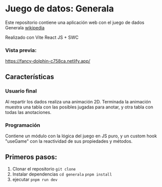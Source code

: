 # Juego de datos: Generala

Este repositorio contiene una aplicación web con el juego de dados Generala [wikipedia](https://es.wikipedia.org/wiki/Generala)

Realizado con Vite React JS + SWC

### Vista previa:
https://fancy-dolphin-c758ca.netlify.app/

## Características
### Usuario final
Al repartir los dados realiza una animación 2D. Terminada la animación muestra una tabla con las posibles jugadas para anotar, y otra tabla con todas las anotaciones.

### Programación
Contiene un módulo con la lógica del juego en JS puro, y un custom hook "useGame" con la reactividad de sus propiedades y métodos.


## Primeros pasos:
1. Clonar el repositorio
`git clone`
2. Instalar dependencias
`cd generala`
`pnpm install`
3. ejecutar
`pnpm run dev`
